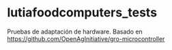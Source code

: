# lutiafoodcomputers_tests
Pruebas de adaptación de hardware. Basado en https://github.com/OpenAgInitiative/gro-microcontroller

